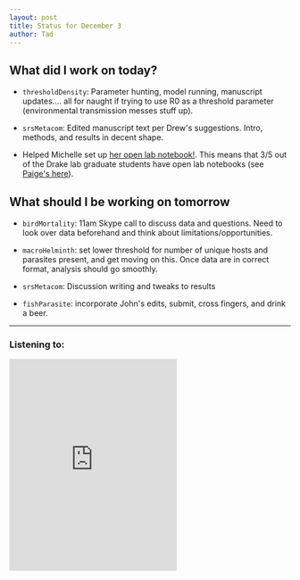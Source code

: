 ```yaml
---
layout: post
title: Status for December 3
author: Tad
---
```



## What did I work on today?

* `thresholdDensity`: Parameter hunting, model running, manuscript updates.... all for naught if trying to use R0 as a threshold parameter (environmental transmission messes stuff up).

* `srsMetacom`: Edited manuscript text per Drew's suggestions. Intro, methods, and results in decent shape.

* Helped Michelle set up [her open lab notebook!](http://mvevans89.github.io/LabNotebook/). This means that 3/5 out of the Drake lab graduate students have open lab notebooks (see [Paige's here](http://paigemiller.github.io/LabNotebook/)).


## What should I be working on tomorrow

* `birdMortality`: 11am Skype call to discuss data and questions. Need to look over data beforehand and think about limitations/opportunities.

* `macroHelminth`: set lower threshold for number of unique hosts and parasites present, and get moving on this. Once data are in correct format, analysis should go smoothly.

* `srsMetacom`: Discussion writing and tweaks to results

* `fishParasite`: incorporate John's edits, submit, cross fingers, and drink a beer.


---

### Listening to:

<iframe src="https://embed.spotify.com/?uri=spotify:track:3TDbgxP6RC9Acai2vzb8ck" width="300" height="380" frameborder="0" allowtransparency="true"></iframe>

<i class="fa fa-code" style="color:pink"> </i>
